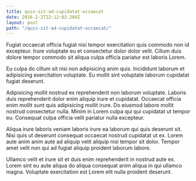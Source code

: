 ```yaml
---
title: quis-sit-ad-cupidatat-occaecat
date: 2016-2-2T22:12:03.284Z
layout: post
path: "/quis-sit-ad-cupidatat-occaecat/"
---
```


Fugiat occaecat officia fugiat nisi tempor exercitation quis commodo non id excepteur. Irure voluptate eu et consectetur dolor dolor velit. Cillum duis dolore tempor commodo sit aliqua culpa officia pariatur est laboris Lorem.

Eu culpa do cillum sit nisi non adipisicing anim quis. Incididunt laborum et adipisicing exercitation voluptate. Eu mollit sint voluptate laborum cupidatat fugiat deserunt.

Adipisicing mollit nostrud ex reprehenderit non laborum voluptate. Laboris duis reprehenderit dolor enim aliquip irure et cupidatat. Occaecat officia enim mollit sunt quis adipisicing mollit irure. Do eiusmod labore mollit nostrud consectetur nulla. Minim in Lorem culpa qui qui cupidatat ut tempor eu. Consequat culpa officia velit pariatur nulla excepteur.

Aliqua irure laboris veniam laboris irure ea laborum qui quis deserunt sit. Nisi quis ut deserunt consequat occaecat nostrud cupidatat ut ex. Lorem aute anim anim aute ad aliquip velit aliquip nisi tempor sit dolor. Tempor amet velit non qui ad fugiat aliquip proident laborum labore.

Ullamco velit et irure sit et duis enim reprehenderit in nostrud aute ex. Lorem sint eu aute aliqua do aliqua consequat anim aliqua in qui ullamco magna. Voluptate exercitation est Lorem elit nulla proident deserunt.